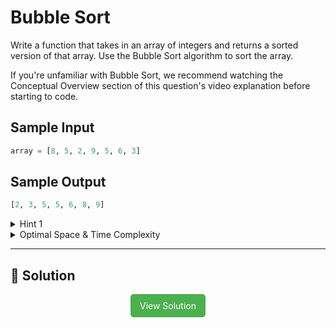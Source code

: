 # Bubble Sort

Write a function that takes in an array of integers and returns a sorted
version of that array. Use the Bubble Sort algorithm to sort the array.

If you're unfamiliar with Bubble Sort, we recommend watching the Conceptual
Overview section of this question's video explanation before starting to code.

## Sample Input

```python
array = [8, 5, 2, 9, 5, 6, 3]
```

## Sample Output

```python
[2, 3, 5, 5, 6, 8, 9]
```

<details>
  <summary>Hint 1</summary>

Traverse the input array, swapping any two numbers that are out of order and keeping track of any swaps that you make. Once you arrive at the end of the array, check if you have made any swaps; if not, the array is sorted and you are done; otherwise, repeat the steps laid out in this hint until the array is sorted.

</details>

<details>
  <summary>Optimal Space & Time Complexity</summary>

Best: O(n) time | O(1) space - where n is the length of the input array
Average: O(n^2) time | O(1) space - where n is the length of the input array
Worst: O(n^2) time | O(1) space - where n is the length of the input array

</details>

---

## 🔗 Solution

<div style="text-align: center; flex-box: flex">
  <a href="./solution.py" style="display: inline-block; background-color: #4CAF50; color: white; padding: 10px 15px; text-align: center; text-decoration: none; border-radius: 5px;">View Solution</a>
</div>
